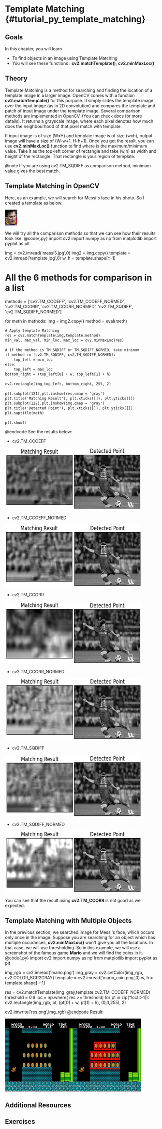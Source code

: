 Template Matching {#tutorial_py_template_matching}
=================

Goals
-----

In this chapter, you will learn
-   To find objects in an image using Template Matching
-   You will see these functions : **cv2.matchTemplate()**, **cv2.minMaxLoc()**

Theory
------

Template Matching is a method for searching and finding the location of a template image in a larger image. OpenCV comes with a function **cv2.matchTemplate()** for this purpose. It simply slides the template image over the input image (as in 2D convolution) and compares the template and patch of input image under the template image. Several comparison methods are implemented in OpenCV. (You can check docs for more details). It returns a grayscale image, where each pixel denotes how much does the neighbourhood of that pixel match with template.

If input image is of size (WxH) and template image is of size (wxh), output image will have a size of (W-w+1, H-h+1). Once you got the result, you can use **cv2.minMaxLoc()** function to find where is the maximum/minimum value. Take it as the top-left corner of rectangle and take (w,h) as width and height of the rectangle. That rectangle is your region of template.

@note If you are using cv2.TM_SQDIFF as comparison method, minimum value gives the best match.

Template Matching in OpenCV
---------------------------

Here, as an example, we will search for Messi's face in his photo. So I created a template as below:

![image](images/messi_face.jpg)

We will try all the comparison methods so that we can see how their results look like:
@code{.py}
import cv2
import numpy as np
from matplotlib import pyplot as plt

img = cv2.imread('messi5.jpg',0)
img2 = img.copy()
template = cv2.imread('template.jpg',0)
w, h = template.shape[::-1]

# All the 6 methods for comparison in a list
methods = ['cv2.TM_CCOEFF', 'cv2.TM_CCOEFF_NORMED', 'cv2.TM_CCORR', 'cv2.TM_CCORR_NORMED', 'cv2.TM_SQDIFF', 'cv2.TM_SQDIFF_NORMED']

for meth in methods:
    img = img2.copy()
    method = eval(meth)
    
    # Apply template Matching
    res = cv2.matchTemplate(img,template,method)
    min_val, max_val, min_loc, max_loc = cv2.minMaxLoc(res)
    
    # If the method is TM_SQDIFF or TM_SQDIFF_NORMED, take minimum
    if method in [cv2.TM_SQDIFF, cv2.TM_SQDIFF_NORMED]:
        top_left = min_loc
    else:
        top_left = max_loc
    bottom_right = (top_left[0] + w, top_left[1] + h)
    
    cv2.rectangle(img,top_left, bottom_right, 255, 2)
    
    plt.subplot(121),plt.imshow(res,cmap = 'gray')
    plt.title('Matching Result'), plt.xticks([]), plt.yticks([])
    plt.subplot(122),plt.imshow(img,cmap = 'gray')
    plt.title('Detected Point'), plt.xticks([]), plt.yticks([])
    plt.suptitle(meth)
    
    plt.show()
@endcode
See the results below:

-   cv2.TM_CCOEFF

![image](images/template_ccoeff_1.jpg)

-   cv2.TM_CCOEFF_NORMED

![image](images/template_ccoeffn_2.jpg)

-   cv2.TM_CCORR

![image](images/template_ccorr_3.jpg)

-   cv2.TM_CCORR_NORMED

![image](images/template_ccorrn_4.jpg)

-   cv2.TM_SQDIFF

![image](images/template_sqdiff_5.jpg)

-   cv2.TM_SQDIFF_NORMED

![image](images/template_sqdiffn_6.jpg)

You can see that the result using **cv2.TM_CCORR** is not good as we expected.

Template Matching with Multiple Objects
---------------------------------------

In the previous section, we searched image for Messi's face, which occurs only once in the image. Suppose you are searching for an object which has multiple occurances, **cv2.minMaxLoc()** won't give you all the locations. In that case, we will use thresholding. So in this example, we will use a screenshot of the famous game **Mario** and we will find the coins in it.
@code{.py}
import cv2
import numpy as np
from matplotlib import pyplot as plt

img_rgb = cv2.imread('mario.png')
img_gray = cv2.cvtColor(img_rgb, cv2.COLOR_BGR2GRAY)
template = cv2.imread('mario_coin.png',0)
w, h = template.shape[::-1]

res = cv2.matchTemplate(img_gray,template,cv2.TM_CCOEFF_NORMED)
threshold = 0.8
loc = np.where( res >= threshold)
for pt in zip(*loc[::-1]):
    cv2.rectangle(img_rgb, pt, (pt[0] + w, pt[1] + h), (0,0,255), 2)

cv2.imwrite('res.png',img_rgb)
@endcode
Result:

![image](images/res_mario.jpg)

Additional Resources
--------------------

Exercises
---------
